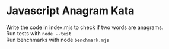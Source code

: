 # Javascript Anagram Kata
Write the code in index.mjs to check if two words are anagrams.  
Run tests with `node --test`  
Run benchmarks with node `benchmark.mjs`
